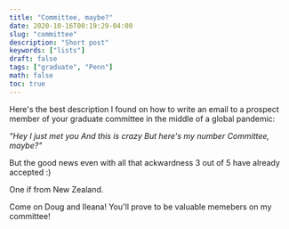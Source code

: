 ```yaml
---
title: "Committee, maybe?"
date: 2020-10-16T00:19:29-04:00
slug: "committee"
description: "Short post"
keywords: ["lists"]
draft: false
tags: ["graduate", "Penn"]
math: false
toc: true
---
```

Here's the best description I found on how to write an email to a prospect member of your graduate committee in the middle of a global pandemic:

*"Hey I just met you*
*And this is crazy*
*But here's my number*
*Committee, maybe?"*

But the good news even with all that ackwardness 3 out of 5 have already accepted :)

One if from New Zealand. 

Come on Doug and Ileana! You'll prove to be valuable memebers on my committee!